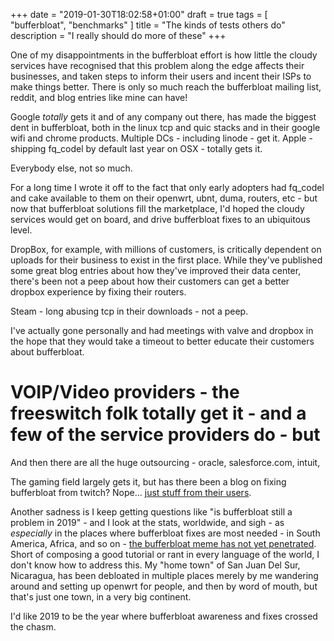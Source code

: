 +++
date = "2019-01-30T18:02:58+01:00"
draft = true
tags = [ "bufferbloat", "benchmarks" ]
title = "The kinds of tests others do"
description = "I really should do more of these"
+++

One of my disappointments in the bufferbloat effort is how little the cloudy services have recognised that this problem along the edge affects their businesses, and taken steps to inform their users and incent their ISPs to make things better. There is only so much reach the bufferbloat mailing list, reddit, and blog entries like mine can have!

Google *totally* gets it and of any company out there, has made the biggest dent in bufferbloat, both in the linux tcp and quic stacks and in their google wifi and chrome products.  Multiple DCs - including linode - get it. Apple - shipping fq_codel by default last year on OSX - totally gets it.

Everybody else, not so much. 

For a long time I wrote it off to the fact that only early adopters had fq_codel and cake available to them on their openwrt, ubnt, duma, routers, etc - but now that bufferbloat solutions fill the marketplace, I'd hoped the cloudy services would get on board, and drive bufferbloat fixes to an ubiquitous level.

DropBox, for example, with millions of customers, is critically dependent on uploads for their business to exist in the first place. While they've published some great blog entries about how they've improved their data center, there's been not a peep about how their customers can get a better dropbox experience by fixing their routers.

Steam - long abusing tcp in their downloads - not a peep.

I've actually gone personally and had meetings with valve and dropbox in the hope that they would take a timeout to better educate their customers about bufferbloat. 

# VOIP/Video providers - the freeswitch folk totally get it - and a few of the service providers do - but 

And then there are all the huge outsourcing - oracle, salesforce.com, intuit, 

The gaming field largely gets it, but has there been a blog on fixing bufferbloat from twitch? Nope... [just stuff from their users](). 

Another sadness is I keep getting questions like "is bufferbloat still a problem in 2019" - and I look at the stats, worldwide, and sigh - as *especially* in the places where bufferbloat fixes are most needed - in South America, Africa, and so on - [the bufferbloat meme has not yet penetrated](fixme). Short of composing a good tutorial or rant in every language of the world, I don't know how to address this. My "home town" of San Juan Del Sur, Nicaragua, has been debloated in multiple places merely by me wandering around and setting up openwrt for people, and then by word of mouth, but that's just one town, in a very big continent. 

I'd like 2019 to be the year where bufferbloat awareness and fixes crossed the chasm. 
